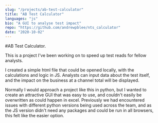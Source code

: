 ```yaml
---
slug: "/projects/ab-test-calculator"
title: "AB Test Calculator"
languages: "js"
bio: "A GUI to analyse test impact"
repo: "https://github.com/andrewpblee/nts_calculator"
date: "2020-10-02"
---
```


#AB Test Calculator<span>.</span>

This is a project I've been working on to speed up test reads for fellow analysts.

I created a simple html file that could be opened locally, with the calculations and logic in JS. Analysts can input data about the test itself, and the impact on the business at a channel total will be displayed.

Normally I would approach a project like this in python, but I wanted to create an attractive GUI that was easy to use, and couldn't easily be overwritten as could happen in excel. Previously we had encountered issues with different python versions being used across the team, and as the JS version didn't need any packages and could be run in all browsers, this felt like the easier option.